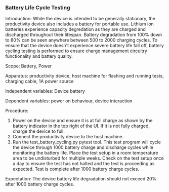 ### Battery Life Cycle Testing
Introduction: While the device is intended to be generally stationary, the productivity device also includes a battery for portable use. Lithium ion batteries experience capacity degredation as they are charged and discharged throughout their lifespan. Battery degradation from 100% down to 80% can be seen anywhere between 500 to 2000 charging cycles. To ensure that the device doesn't experience severe battery life fall off, battery cycling testing is performed to ensure charge management circuitry functionality and battery quality.

Scope: Battery, Power

Apparatus: productivity device, host machine for flashing and running tests, charging cable, 1A power source

Independent variables: Device battery

Dependent variables: power on behaviour, device interaction

Procedure:

1. Power on the device and ensure it is at full charge as shown by the battery indicator in the top right of the UI. If it is not fully charged, charge the device to full.
2. Connect the productivity device to the host machine.
3. Run the test_battery_cycling.py pytest tool. This test program will cycle the device through 1000 battery charge and discharge cycles while monitoring the battery life. Place the test setup in a room temperature area to be undisturbed for multiple weeks. Check on the test setup once a day to ensure the test has not halted and the test is proceeding as expected. Test is complete after 1000 battery charge cycles.

Expectation: The device battery life degradation should not exceed 20% after 1000 battery charge cycles.
